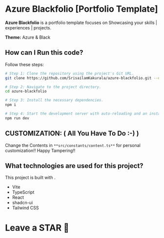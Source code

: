 # Azure Blackfolio [Portfolio Template]

**Azure Blackfolio** is a portfolio template focuses on Showcasing your skills | experiences | projects.

**Theme:**  Azure & Black

## How can I Run this code?

Follow these steps:

```sh
# Step 1: Clone the repository using the project's Git URL.
git clone https://github.com/SrisailamKakurala/azure-blackfolio.git --depth=1

# Step 2: Navigate to the project directory.
cd azure-blackfolio

# Step 3: Install the necessary dependencies.
npm i

# Step 4: Start the development server with auto-reloading and an instant preview.
npm run dev
```

## CUSTOMIZATION: ( All You Have To Do :-) )
Change the Contents in `**src/constants/content.ts**` for personal customization!!
Happy Tampering!!

## What technologies are used for this project?

This project is built with .

- Vite
- TypeScript
- React
- shadcn-ui
- Tailwind CSS

# Leave a STAR 🌟
